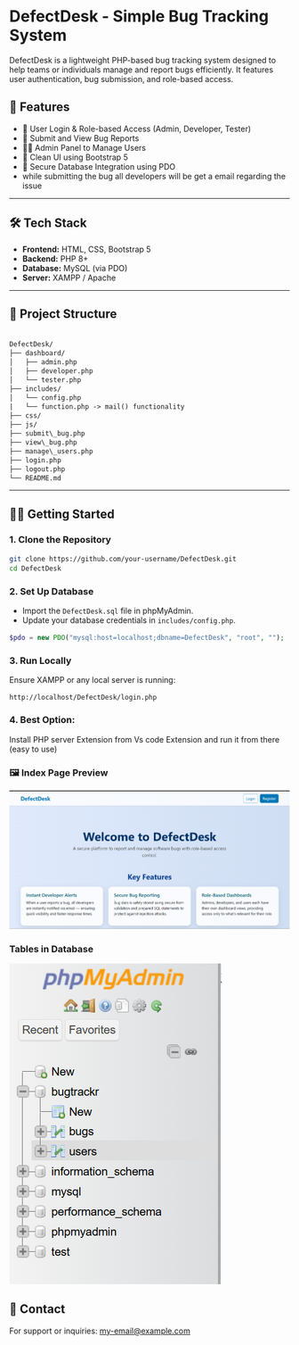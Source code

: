 
#  DefectDesk - Simple Bug Tracking System

DefectDesk is a lightweight PHP-based bug tracking system designed to help teams or individuals manage and report bugs efficiently. It features user authentication, bug submission, and role-based access.



## 🚀 Features

- 🔐 User Login & Role-based Access (Admin, Developer, Tester)
- 📝 Submit and View Bug Reports
- 👨‍💻 Admin Panel to Manage Users
- 🧾 Clean UI using Bootstrap 5
- 💾 Secure Database Integration using PDO
- while submitting the bug all developers will be get a email regarding the issue 

---

## 🛠️ Tech Stack

- **Frontend:** HTML, CSS, Bootstrap 5
- **Backend:** PHP 8+
- **Database:** MySQL (via PDO)
- **Server:** XAMPP / Apache

---

## 📁 Project Structure

```

DefectDesk/
├── dashboard/
│   ├── admin.php
│   ├── developer.php
│   └── tester.php
├── includes/
│   └── config.php
|   └── function.php -> mail() functionality
├── css/
├── js/
├── submit\_bug.php
├── view\_bug.php
├── manage\_users.php
├── login.php
├── logout.php
└── README.md

````

---

## 🧑‍💻 Getting Started

### 1. Clone the Repository

```bash
git clone https://github.com/your-username/DefectDesk.git
cd DefectDesk
````

### 2. Set Up Database

* Import the `DefectDesk.sql` file in phpMyAdmin.
* Update your database credentials in `includes/config.php`.

```php
$pdo = new PDO("mysql:host=localhost;dbname=DefectDesk", "root", "");
```

### 3. Run Locally

Ensure XAMPP or any local server is running:

```
http://localhost/DefectDesk/login.php
```

### 4. Best Option:
Install PHP server Extension from Vs code Extension
and run it from there
(easy to use)


### 🖼️ Index Page Preview

[![DefectDesk Index Page](images/Index_page.png)](https://github.com/deepakmaur/DefectDesk)

### Tables in Database
[![DefectDesk Index Page](images/Tables.png)](https://github.com/deepakmaur/DefectDesk)


## 📧 Contact

For support or inquiries: [my-email@example.com](mailto:thums9up@gmail.com)

